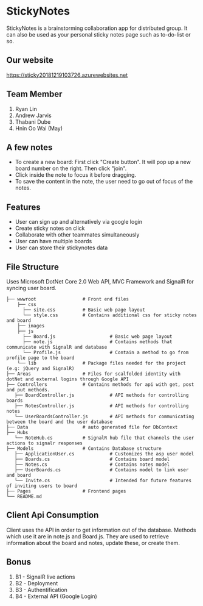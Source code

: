 # StickyNotes
StickyNotes is a brainstorming collaboration app for distributed group. It can also be used as your personal sticky notes page such as to-do-list or so. 

## Our website
https://sticky20181219103726.azurewebsites.net

## Team Member
1. Ryan Lin
2. Andrew Jarvis
3. Thabani Dube
4. Hnin Oo Wai  (May)


## A few notes 
 - To create a new board: First click "Create button". It will pop up a new board number on the right. Then click "join".
 - Click inside the note to focus it before dragging.
 - To save the content in the note, the user need to go out of focus of the notes.

## Features
- User can sign up and alternatively via google login
- Create sticky notes on click
- Collaborate with other teammates simultaneously
- User can have multiple boards 
- User can store their stickynotes data 

## File Structure
Uses Microsoft DotNet Core 2.0 Web API, MVC Framework and SignalR for syncing user board. 

                
    ├── wwwroot                 # Front end files 
        ├── css 
          ├── site.css          # Basic web page layout 
          └── style.css         # Contains additional css for sticky notes and board 
        ├── images 
        ├── js 
          ├── Board.js                    # Basic web page layout 
          ├── note.js                     # Contains methods that communicate with SignalR and database
          └── Profile.js                  # Contain a method to go from profile page to the board 
        └── lib                 # Package files needed for the project (e.g: jQuery and SignalR)
    ├── Areas                   # Files for scalfolded identity with dotNet and external logins through Google API
    ├── Controllers             # Contains methods for api with get, post and put methods. 
       ├── BoardController.js             # API methods for controlling boards 
       ├── NotesController.js             # API methods for controlling notes 
       └── UserBoardsController.js        # API methods for communicating between the board and the user database 
    ├── Data                    # auto generated file for DbContext
    ├── Hubs                   
       └── NoteHub.cs           # SignalR hub file that channels the user actions to signalr responses
    ├── Models                  # Contains Database structure
       ├── ApplicationUser.cs             # Customizes the asp user model 
       ├── Boards.cs                      # Contains board model 
       ├── Notes.cs                       # Contains notes model
       ├── UserBoards.cs                  # Contains model to link user and board 
       └── Invite.cs                      # Intended for future features of inviting users to board
    ├── Pages                   # Frontend pages 
    └── README.md
    
   ## Client Api Consumption
   Client uses the API in order to get information out of the database. Methods which use it are in note.js and Board.js. They are used to retrieve information about the board and notes, update these, or create them.
   
   
   ## Bonus
   
   1. B1 - SignalR live actions
   2. B2 - Deployment
   3. B3 - Authentification
   4. B4 - External API (Google Login)
   
   

   
   
